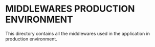 # MIDDLEWARES PRODUCTION ENVIRONMENT

This directory contains all the middlewares used in the application in production environment.
